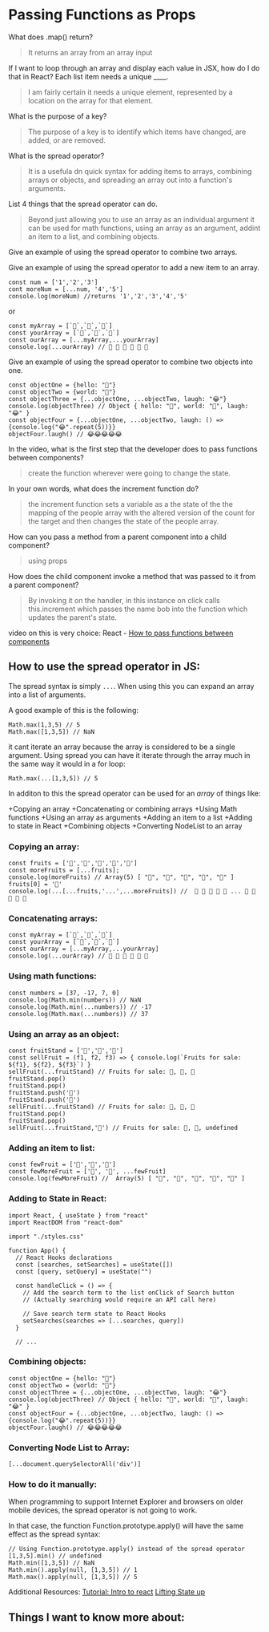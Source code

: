 # Passing Functions as Props

<!-- These notes are for reference purposes and may contain information from the following sources:
https://reactjs.org/docs/lists-and-keys.html
https://medium.com/coding-at-dawn/how-to-use-the-spread-operator-in-javascript-b9e4a8b06fab
https://www.youtube.com/watch?v=c05OL7XbwXU&ab_channel=SteveGriffith-Prof3ssorSt3v3
 -->

 What does .map() return?
> It returns an array from an array input


If I want to loop through an array and display each value in JSX, how do I do that in React?
Each list item needs a unique ____.
>I am fairly certain it needs a unique element, represented by a location on the array for that element.


What is the purpose of a key?
>The purpose of a key is to identify which items have changed, are added, or are removed. 

What is the spread operator?
>It is a usefula dn quick syntax for adding items to arrays, combining arrays or objects, and spreading an array out into a function's arguments. 


List 4 things that the spread operator can do.
>Beyond just allowing you to use an array as an individual argument it can be used for math functions, using an array as an argument, addint an item to a list, and combining objects. 


Give an example of using the spread operator to combine two arrays.


Give an example of using the spread operator to add a new item to an array.
```
const num = ['1','2','3']
cont moreNum = [...num, '4','5']
console.log(moreNum) //returns '1','2','3','4','5'
```
or
```
const myArray = [`🤪`,`🐻`,`🎌`]
const yourArray = [`🙂`,`🤗`,`🤩`]
const ourArray = [...myArray,...yourArray]
console.log(...ourArray) // 🤪 🐻 🎌 🙂 🤗 🤩
``` 


Give an example of using the spread operator to combine two objects into one.
```
const objectOne = {hello: "🤪"}
const objectTwo = {world: "🐻"}
const objectThree = {...objectOne, ...objectTwo, laugh: "😂"}
console.log(objectThree) // Object { hello: "🤪", world: "🐻", laugh: "😂" }
const objectFour = {...objectOne, ...objectTwo, laugh: () => {console.log("😂".repeat(5))}}
objectFour.laugh() // 😂😂😂😂😂
```

In the video, what is the first step that the developer does to pass functions between components?
> create the function wherever were going to change the state.

In your own words, what does the increment function do?
>the increment function sets a variable as a the state of the the mapping of the people array with the altered version of the count for the target and then changes the state of the people array. 

How can you pass a method from a parent component into a child component?
>using props

How does the child component invoke a method that was passed to it from a parent component?
>By invoking it on the handler, in this instance on click calls this.increment which passes the name bob into the function which updates the parent's state. 

video on this is very choice: React - [How to pass functions between components](https://www.youtube.com/watch?v=c05OL7XbwXU&ab_channel=SteveGriffith-Prof3ssorSt3v3)

## How to use the spread operator in JS:

The spread syntax is simply `...`. When using this you can expand an array into a list of arguments. 

A good example of this is the following:

```
Math.max(1,3,5) // 5
Math.max([1,3,5]) // NaN
```
it cant iterate an array because the array is considered to be a single argument. Using spread you can have it iterate through the array much in the same way it would in a for loop:

```
Math.max(...[1,3,5]) // 5
```

In additon to this the spread operator can be used for an *array* of things like:

+Copying an array
+Concatenating or combining arrays
+Using Math functions
+Using an array as arguments
+Adding an item to a list
+Adding to state in React
+Combining objects
+Converting NodeList to an array

### Copying an array:

```
const fruits = ['🍏','🍊','🍌','🍉','🍍']
const moreFruits = [...fruits];
console.log(moreFruits) // Array(5) [ "🍏", "🍊", "🍌", "🍉", "🍍" ]
fruits[0] = '🍑'
console.log(...[...fruits,'...',...moreFruits]) //  🍑 🍊 🍌 🍉 🍍 ... 🍏 🍊 🍌 🍉 🍍
```

### Concatenating arrays:

```
const myArray = [`🤪`,`🐻`,`🎌`]
const yourArray = [`🙂`,`🤗`,`🤩`]
const ourArray = [...myArray,...yourArray]
console.log(...ourArray) // 🤪 🐻 🎌 🙂 🤗 🤩
```

### Using math functions:

```
const numbers = [37, -17, 7, 0]
console.log(Math.min(numbers)) // NaN
console.log(Math.min(...numbers)) // -17
console.log(Math.max(...numbers)) // 37
```

### Using an array as an object:

```
const fruitStand = ['🍏','🍊','🍌']
const sellFruit = (f1, f2, f3) => { console.log(`Fruits for sale: ${f1}, ${f2}, ${f3}`) }
sellFruit(...fruitStand) // Fruits for sale: 🍏, 🍊, 🍌
fruitStand.pop()
fruitStand.pop()
fruitStand.push('🍉')
fruitStand.push('🍍')
sellFruit(...fruitStand) // Fruits for sale: 🍏, 🍉, 🍍
fruitStand.pop()
fruitStand.pop()
sellFruit(...fruitStand,'🍋') // Fruits for sale: 🍏, 🍋, undefined
```

### Adding an item to list:

```
const fewFruit = ['🍏','🍊','🍌']
const fewMoreFruit = ['🍉', '🍍', ...fewFruit]
console.log(fewMoreFruit) //  Array(5) [ "🍉", "🍍", "🍏", "🍊", "🍌" ]
```

### Adding to State in React:

```
import React, { useState } from "react"
import ReactDOM from "react-dom"

import "./styles.css"

function App() {
  // React Hooks declarations
  const [searches, setSearches] = useState([])
  const [query, setQuery] = useState("")

  const handleClick = () => {
    // Add the search term to the list onClick of Search button
    // (Actually searching would require an API call here)

    // Save search term state to React Hooks
    setSearches(searches => [...searches, query])
  }
  
  // ...
  ```

### Combining objects:

```
const objectOne = {hello: "🤪"}
const objectTwo = {world: "🐻"}
const objectThree = {...objectOne, ...objectTwo, laugh: "😂"}
console.log(objectThree) // Object { hello: "🤪", world: "🐻", laugh: "😂" }
const objectFour = {...objectOne, ...objectTwo, laugh: () => {console.log("😂".repeat(5))}}
objectFour.laugh() // 😂😂😂😂😂
```

### Converting Node List to Array:

```
[...document.querySelectorAll('div')]
```

### How to do it manually:

When programming to support Internet Explorer and browsers on older mobile devices, the spread operator is not going to work.

In that case, the function Function.prototype.apply() will have the same effect as the spread syntax:

```
// Using Function.prototype.apply() instead of the spread operator
[1,3,5].min() // undefined
Math.min([1,3,5]) // NaN
Math.min().apply(null, [1,3,5]) // 1
Math.max().apply(null, [1,3,5]) // 5
```

Additional Resources:
[Tutorial: Intro to react](https://reactjs.org/tutorial/tutorial.html)
[Lifting State up](https://reactjs.org/docs/lifting-state-up.html)

## Things I want to know more about: